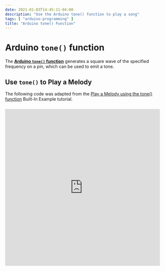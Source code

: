 ```yaml
---
date: 2021-01-03T14:45:11-04:00
description: "Use the Arduino tone() function to play a song"
tags: [ "arduino-programming" ]
title: "Arduino tone() Function"
---
```


# Arduino `tone()` function

The [**Arduino `tone()` function**](https://www.arduino.cc/reference/en/language/functions/advanced-io/tone/) generates a square wave of the specified frequency on a pin, which can be used to emit a tone.

## Use `tone()` to Play a Melody

The following code was adapted from the [Play a Melody using the tone() function](https://www.arduino.cc/en/Tutorial/BuiltInExamples/toneMelody) Built-In Example tutorial.

<iframe src=https://create.arduino.cc/editor/jamestharpe/3ef73b15-330f-4a70-ab8f-b24697ef66d5/preview?F=pitches.h?embed style="height:510px;width:100%;margin:10px 0" frameborder=0></iframe>
